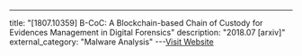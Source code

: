 ---
title: "[1807.10359] B-CoC: A Blockchain-based Chain of Custody for Evidences Management in Digital Forensics"
description: "2018.07 [arxiv]"
external_category: "Malware Analysis"
---[Visit Website](https://arxiv.org/abs/1807.10359)

